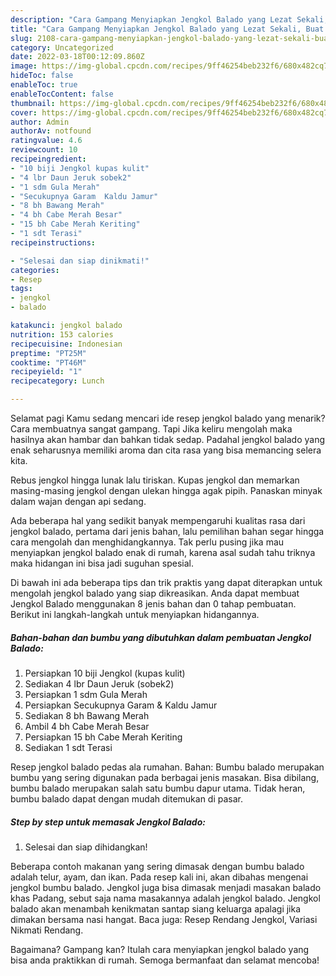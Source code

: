 ```yaml
---
description: "Cara Gampang Menyiapkan Jengkol Balado yang Lezat Sekali, Buat Buka Puasa Enak Banget"
title: "Cara Gampang Menyiapkan Jengkol Balado yang Lezat Sekali, Buat Buka Puasa Enak Banget"
slug: 2108-cara-gampang-menyiapkan-jengkol-balado-yang-lezat-sekali-buat-buka-puasa-enak-banget
category: Uncategorized
date: 2022-03-18T00:12:09.860Z
image: https://img-global.cpcdn.com/recipes/9ff46254beb232f6/680x482cq70/jengkol-balado-foto-resep-utama.jpg
hideToc: false
enableToc: true
enableTocContent: false
thumbnail: https://img-global.cpcdn.com/recipes/9ff46254beb232f6/680x482cq70/jengkol-balado-foto-resep-utama.jpg
cover: https://img-global.cpcdn.com/recipes/9ff46254beb232f6/680x482cq70/jengkol-balado-foto-resep-utama.jpg
author: Admin
authorAv: notfound
ratingvalue: 4.6
reviewcount: 10
recipeingredient:
- "10 biji Jengkol kupas kulit"
- "4 lbr Daun Jeruk sobek2"
- "1 sdm Gula Merah"
- "Secukupnya Garam  Kaldu Jamur"
- "8 bh Bawang Merah"
- "4 bh Cabe Merah Besar"
- "15 bh Cabe Merah Keriting"
- "1 sdt Terasi"
recipeinstructions:

- "Selesai dan siap dinikmati!"
categories:
- Resep
tags:
- jengkol
- balado

katakunci: jengkol balado 
nutrition: 153 calories
recipecuisine: Indonesian
preptime: "PT25M"
cooktime: "PT46M"
recipeyield: "1"
recipecategory: Lunch

---
```



Selamat pagi Kamu sedang mencari ide resep jengkol balado yang menarik? Cara membuatnya sangat gampang. Tapi Jika keliru mengolah maka hasilnya akan hambar dan bahkan tidak sedap. Padahal jengkol balado yang enak seharusnya memiliki aroma dan cita rasa yang bisa memancing selera kita.


Rebus jengkol hingga lunak lalu tiriskan. Kupas jengkol dan memarkan masing-masing jengkol dengan ulekan hingga agak pipih. Panaskan minyak dalam wajan dengan api sedang.

Ada beberapa hal yang sedikit banyak mempengaruhi kualitas rasa dari jengkol balado, pertama dari jenis bahan, lalu pemilihan bahan segar hingga cara mengolah dan menghidangkannya. Tak perlu pusing jika mau menyiapkan jengkol balado enak di rumah, karena asal sudah tahu triknya maka hidangan ini bisa jadi suguhan spesial.


Di bawah ini ada beberapa tips dan trik praktis yang dapat diterapkan untuk mengolah jengkol balado yang siap dikreasikan. Anda dapat membuat Jengkol Balado menggunakan 8 jenis bahan dan 0 tahap pembuatan. Berikut ini langkah-langkah untuk menyiapkan hidangannya.

<!--inarticleads1-->

##### Bahan-bahan dan bumbu yang dibutuhkan dalam pembuatan Jengkol Balado:

1. Persiapkan 10 biji Jengkol (kupas kulit)
1. Sediakan 4 lbr Daun Jeruk (sobek2)
1. Persiapkan 1 sdm Gula Merah
1. Persiapkan Secukupnya Garam &amp; Kaldu Jamur
1. Sediakan 8 bh Bawang Merah
1. Ambil 4 bh Cabe Merah Besar
1. Persiapkan 15 bh Cabe Merah Keriting
1. Sediakan 1 sdt Terasi


Resep jengkol balado pedas ala rumahan. Bahan: Bumbu balado merupakan bumbu yang sering digunakan pada berbagai jenis masakan. Bisa dibilang, bumbu balado merupakan salah satu bumbu dapur utama. Tidak heran, bumbu balado dapat dengan mudah ditemukan di pasar. 

<!--inarticleads2-->

##### Step by step untuk memasak Jengkol Balado:


1. Selesai dan siap dihidangkan!

Beberapa contoh makanan yang sering dimasak dengan bumbu balado adalah telur, ayam, dan ikan. Pada resep kali ini, akan dibahas mengenai jengkol bumbu balado. Jengkol juga bisa dimasak menjadi masakan balado khas Padang, sebut saja nama masakannya adalah jengkol balado. Jengkol balado akan menambah kenikmatan santap siang keluarga apalagi jika dimakan bersama nasi hangat. Baca juga: Resep Rendang Jengkol, Variasi Nikmati Rendang. 

Bagaimana? Gampang kan? Itulah cara menyiapkan jengkol balado yang bisa anda praktikkan di rumah. Semoga bermanfaat dan selamat mencoba!
